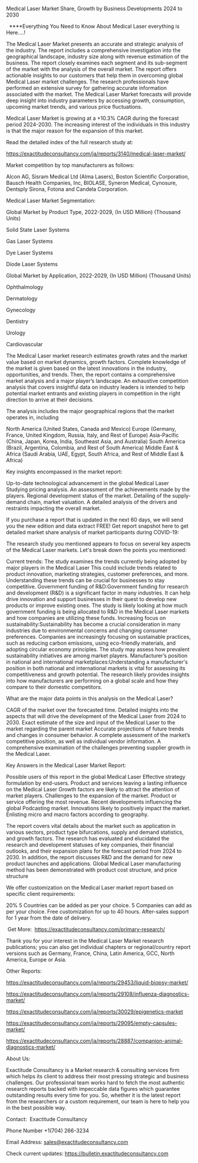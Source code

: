 Medical Laser Market Share, Growth by Business Developments 2024 to 2030

  ****Everything You Need to Know About Medical Laser everything is Here....!

The Medical Laser Market presents an accurate and strategic analysis of the industry. The report includes a comprehensive investigation into the geographical landscape, industry size along with revenue estimation of the business. The report closely examines each segment and its sub-segment of the market with the analysis of the overall market. The report offers actionable insights to our customers that help them in overcoming global Medical Laser market challenges. The research professionals have performed an extensive survey for gathering accurate information associated with the market. The Medical Laser Market forecasts will provide deep insight into industry parameters by accessing growth, consumption, upcoming market trends, and various price fluctuations.

Medical Laser Market is growing at a +10.3% CAGR during the forecast period 2024-2030. The increasing interest of the individuals in this industry is that the major reason for the expansion of this market.

Read the detailed index of the full research study at:

https://exactitudeconsultancy.com/ja/reports/3140/medical-laser-market/

Market competition by top manufacturers as follows:

Alcon AG, Sisram Medical Ltd (Alma Lasers), Boston Scientific Corporation, Bausch Health Companies, Inc, BIOLASE, Syneron Medical, Cynosure, Dentsply Sirona, Fotona and Candela Corporation.

Medical Laser Market Segmentation:

Global Market by Product Type, 2022-2029, (In USD Million) (Thousand Units)

Solid State Laser Systems

Gas Laser Systems

Dye Laser Systems

Diode Laser Systems

Global Market by Application, 2022-2029, (In USD Million) (Thousand Units)

Ophthalmology

Dermatology

Gynecology

Dentistry

Urology

Cardiovascular

The Medical Laser market research estimates growth rates and the market value based on market dynamics, growth factors. Complete knowledge of the market is given based on the latest innovations in the industry, opportunities, and trends. Then, the report contains a comprehensive market analysis and a major player’s landscape. An exhaustive competition analysis that covers insightful data on industry leaders is intended to help potential market entrants and existing players in competition in the right direction to arrive at their decisions.

The analysis includes the major geographical regions that the market operates in, including

North America (United States, Canada and Mexico)
Europe (Germany, France, United Kingdom, Russia, Italy, and Rest of Europe)
Asia-Pacific (China, Japan, Korea, India, Southeast Asia, and Australia)
South America (Brazil, Argentina, Colombia, and Rest of South America)
Middle East & Africa (Saudi Arabia, UAE, Egypt, South Africa, and Rest of Middle East & Africa)

Key insights encompassed in the market report:

Up-to-date technological advancement in the global Medical Laser
Studying pricing analysis.
An assessment of the achievements made by the players.
Regional development status of the market.
Detailing of the supply-demand chain, market valuation.
A detailed analysis of the drivers and restraints impacting the overall market.

If you purchase a report that is updated in the next 60 days, we will send you the new edition and data extract FREE! Get report snapshot here to get detailed market share analysis of market participants during COVID-19:

The research study you mentioned appears to focus on several key aspects of the Medical Laser markets. Let's break down the points you mentioned:

Current trends: The study examines the trends currently being adopted by major players in the Medical Laser This could include trends related to product innovation, marketing strategies, customer preferences, and more. Understanding these trends can be crucial for businesses to stay competitive.
Government funding of R&D:Government funding for research and development (R&D) is a significant factor in many industries. It can help drive innovation and support businesses in their quest to develop new products or improve existing ones. The study is likely looking at how much government funding is being allocated to R&D in the Medical Laser markets and how companies are utilizing these funds.
Increasing focus on sustainability:Sustainability has become a crucial consideration in many industries due to environmental concerns and changing consumer preferences. Companies are increasingly focusing on sustainable practices, such as reducing carbon emissions, using eco-friendly materials, and adopting circular economy principles. The study may assess how prevalent sustainability initiatives are among market players.
Manufacturer’s position in national and international marketplaces:Understanding a manufacturer's position in both national and international markets is vital for assessing its competitiveness and growth potential. The research likely provides insights into how manufacturers are performing on a global scale and how they compare to their domestic competitors.

What are the major data points in this analysis on the Medical Laser?

CAGR of the market over the forecasted time.
Detailed insights into the aspects that will drive the development of the Medical Laser from 2024 to 2030.
Exact estimate of the size and input of the Medical Laser to the market regarding the parent market
Accurate projections of future trends and changes in consumer behavior. A complete assessment of the market’s competitive position, as well as individual vendor information.
A comprehensive examination of the challenges preventing supplier growth in the Medical Laser.

Key Answers in the Medical Laser Market Report:

Possible users of this report in the global Medical Laser
Effective strategy formulation by end-users.
Product and services leaving a lasting influence on the Medical Laser
Growth factors are likely to attract the attention of market players.
Challenges to the expansion of the market.
Product or service offering the most revenue.
Recent developments influencing the global Podcasting market.
Innovations likely to positively impact the market.
Enlisting micro and macro factors according to geography.

The report covers vital details about the market such as application in various sectors, product type bifurcations, supply and demand statistics, and growth factors. The research has evaluated and elucidated the research and development statuses of key companies, their financial outlooks, and their expansion plans for the forecast period from 2024 to 2030. In addition, the report discusses R&D and the demand for new product launches and applications. Global Medical Laser manufacturing method has been demonstrated with product cost structure, and price structure

We offer customization on the Medical Laser market report based on specific client requirements:

20%
5 Countries can be added as per your choice.
5 Companies can add as per your choice.
Free customization for up to 40 hours.
After-sales support for 1 year from the date of delivery.

 Get More:  https://exactitudeconsultancy.com/primary-research/

Thank you for your interest in the Medical Laser Market research publications; you can also get individual chapters or regional/country report versions such as Germany, France, China, Latin America, GCC, North America, Europe or Asia.

Other Reports:

https://exactitudeconsultancy.com/ja/reports/29453/liquid-biopsy-market/

https://exactitudeconsultancy.com/ja/reports/29108/influenza-diagnostics-market/

https://exactitudeconsultancy.com/ja/reports/30029/epigenetics-market

https://exactitudeconsultancy.com/ja/reports/29095/empty-capsules-market/

https://exactitudeconsultancy.com/ja/reports/28887/companion-animal-diagnostics-market/

About Us:

Exactitude Consultancy is a Market research & consulting services firm which helps its client to address their most pressing strategic and business challenges. Our professional team works hard to fetch the most authentic research reports backed with impeccable data figures which guarantee outstanding results every time for you. So, whether it is the latest report from the researchers or a custom requirement, our team is here to help you in the best possible way.

Contact:  Exactitude Consultancy

Phone Number +1(704) 266-3234

Email Address: sales@exactitudeconsultancy.com

Check current updates: https://bulletin.exactitudeconsultancy.com
